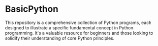 # BasicPython
This repository is a comprehensive collection of Python programs, each designed to illustrate a specific fundamental concept in Python programming. It's a valuable resource for beginners and those looking to solidify their understanding of core Python principles.
